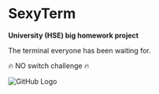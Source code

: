 # SexyTerm
**University (HSE) big homework project**

The terminal everyone has been waiting for.

🔥 NO switch challenge 🔥
 
![GitHub Logo](https://img3.goodfon.ru/wallpaper/nbig/9/12/devushka-model-vzglyad-makiyazh-3954.jpg)
